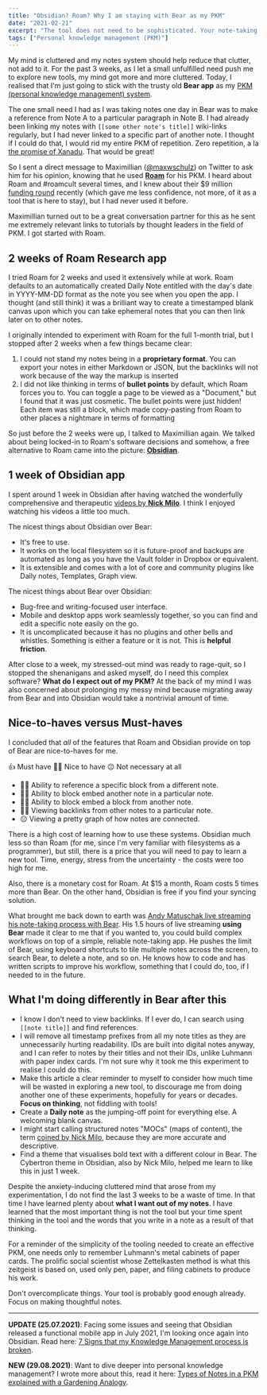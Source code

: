 ```yaml
---
title: "Obsidian? Roam? Why I am staying with Bear as my PKM"
date: "2021-02-21"
excerpt: "The tool does not need to be sophisticated. Your note-taking workflow does."
tags: ["Personal knowledge management (PKM)"]
---
```


My mind is cluttered and my notes system should help reduce that clutter, not add to it. For the past 3 weeks, as I let a small unfulfilled need push me to explore new tools, my mind got more and more cluttered. Today, I realised that I'm just going to stick with the trusty old **Bear app** as my [PKM (personal knowledge management) system](/2020-07-05-personal-knowledge-management-system).

The one small need I had as I was taking notes one day in Bear was to make a reference from Note A to a particular paragraph in Note B. I had already been linking my notes with `[[some other note's title]]` wiki-links regularly, but I had never linked to a specific part of another note. I thought if I could do that, I would rid my entire PKM of repetition. Zero repetition, a la [the promise of Xanadu](https://www.wired.com/1995/06/xanadu/). That would be great!

So I sent a direct message to Maximillian ([@maxwschulz](https://twitter.com/maxwschulz)) on Twitter to ask him for his opinion, knowing that he used [**Roam**](https://roamresearch.com/) for his PKM. I heard about Roam and #roamcult several times, and I knew about their $9 million [funding round](https://angel.co/today/stories/a-200-million-seed-valuation-for-roam-shows-investor-frenzy-for-note-taking-apps-29550) recently (which gave me less confidence, not more, of it as a tool that is here to stay), but I had never used it before. 

Maximillian turned out to be a great conversation partner for this as he sent me extremely relevant links to tutorials by thought leaders in the field of PKM. I got started with Roam.

## 2 weeks of Roam Research app

I tried Roam for 2 weeks and used it extensively while at work. Roam defaults to an automatically created Daily Note entitled with the day's date in YYYY-MM-DD format as the note you see when you open the app. I thought (and still think) it was a brilliant way to create a timestamped blank canvas upon which you can take ephemeral notes that you can then link later on to other notes.

I originally intended to experiment with Roam for the full 1-month trial, but I stopped after 2 weeks when a few things became clear:
1. I could not stand my notes being in a **proprietary format**. You can export your notes in either Markdown or JSON, but the backlinks will not work because of the way the markup is inserted
2. I did not like thinking in terms of **bullet points** by default, which Roam forces you to. You can toggle a page to be viewed as a "Document," but I found that it was just cosmetic. The bullet points were just hidden! Each item was still a block, which made copy-pasting from Roam to other places a nightmare in terms of formatting

So just before the 2 weeks were up, I talked to Maximillian again. We talked about being locked-in to Roam's software decisions and somehow, a free alternative to Roam came into the picture: [**Obsidian**](https://obsidian.md/).

## 1 week of Obsidian app 

I spent around 1 week in Obsidian after having watched the wonderfully comprehensive and therapeutic [videos by **Nick Milo**](https://www.youtube.com/channel/UC85D7ERwhke7wVqskV_DZUA). I think I enjoyed watching his videos a little too much.

The nicest things about Obsidian over Bear:
- It's free to use.
- It works on the local filesystem so it is future-proof and backups are automated as long as you have the Vault folder in Dropbox or equivalent.
- It is extensible and comes with a lot of core and community plugins like Daily notes, Templates, Graph view.

The nicest things about Bear over Obsidian:
- Bug-free and writing-focused user interface.
- Mobile and desktop apps work seamlessly together, so you can find and edit a specific note easily on the go.
- It is uncomplicated because it has no plugins and other bells and whistles. Something is either a feature or it is not. This is **helpful friction**.

After close to a week, my stressed-out mind was ready to rage-quit, so I stopped the shenanigans and asked myself, do I need this complex software? **What do I expect out of my PKM?** At the back of my mind I was also concerned about prolonging my messy mind because migrating away from Bear and into Obsidian would take a nontrivial amount of time.

## Nice-to-haves versus Must-haves

I concluded that *all* of the features that Roam and Obsidian provide on top of Bear are nice-to-haves for me.

👍 Must have
🤷‍♂️ Nice to have
😐 Not necessary at all

- 🤷‍♂️ Ability to reference a specific block from a different note.
- 🤷‍♂️ Ability to block embed another note in a particular note.
- 🤷‍♂️ Ability to block embed a block from another note.
- 🤷‍♂️ Viewing backlinks from other notes to a particular note.
- 😐 Viewing a pretty graph of how notes are connected.

There is a high cost of learning how to use these systems. Obsidian much less so than Roam (for me, since I'm very familiar with filesystems as a programmer), but still, there is a price that you will need to pay to learn a new tool. Time, energy, stress from the uncertainty - the costs were too high for me.

Also, there is a monetary cost for Roam. At $15 a month, Roam costs 5 times more than Bear. On the other hand, Obsidian is free if you find your syncing solution.

What brought me back down to earth was [Andy Matuschak live streaming his note-taking process with Bear](https://www.youtube.com/watch?v=DGcs4tyey18). His 1.5 hours of live streaming **using Bear** made it clear to me that if you wanted to, you could build complex workflows on top of a simple, reliable note-taking app. He pushes the limit of Bear, using keyboard shortcuts to tile multiple notes across the screen, to search Bear, to delete a note, and so on. He knows how to code and has written scripts to improve his workflow, something that I could do, too, if I needed to in the future.

## What I'm doing differently in Bear after this

- I know I don't need to view backlinks. If I ever do, I can search using `[[note title]]` and find references.
- I will remove all timestamp prefixes from all my note titles as they are unnecessarily hurting readability. IDs are built into digital notes anyway, and I can refer to notes by their titles and not their IDs, unlike Luhmann with paper index cards. I'm not sure why it took me this experiment to realise I could do this.
- Make this article a clear reminder to myself to consider how much time will be wasted in exploring a new tool, to discourage me from doing another one of these experiments, hopefully for years or decades. **Focus on thinking**, not fiddling with tools!
- Create a **Daily note** as the jumping-off point for everything else. A welcoming blank canvas.
- I might start calling structured notes "MOCs" (maps of content), the term [coined by Nick Milo](https://publish.obsidian.md/lyt-kit/MOCs+Overview), because they are more accurate and descriptive.
- Find a theme that visualises bold text with a different colour in Bear. The Cybertron theme in Obsidian, also by Nick Milo, helped me learn to like this in just 1 week.

Despite the anxiety-inducing cluttered mind that arose from my experimentation, I do not find the last 3 weeks to be a waste of time. In that time I have learned plenty about **what I want out of my notes**. I have learned that the most important thing is not the tool but your time spent thinking in the tool and the words that you write in a note as a result of that thinking. 

For a reminder of the simplicity of the tooling needed to create an effective PKM, one needs only to remember Luhmann's metal cabinets of paper cards.  The prolific social scientist whose Zettelkasten method is what this zeitgeist is based on, used only pen, paper, and filing cabinets to produce his work.

Don't overcomplicate things. Your tool is probably good enough already. Focus on making thoughtful notes.

---

**UPDATE (25.07.2021)**: Facing some issues and seeing that Obsidian released a functional mobile app in July 2021, I'm looking once again into Obsidian. Read here: [7 Signs that my Knowledge Management process is broken](/2021-07-25-7-signs-that-my-knowledge-management-process-is-broken/).

**NEW (29.08.2021)**: Want to dive deeper into personal knowledge management? I wrote more about this, read it here: [Types of Notes in a PKM explained with a Gardening Analogy](/2021-08-29-types-of-notes-in-a-pkm-explained-with-a-gardening-analogy-part-i/).